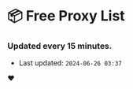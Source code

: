# :package: Free Proxy List
### Updated every 15 minutes.

- Last updated: `2024-06-26 03:37`

:heart:

